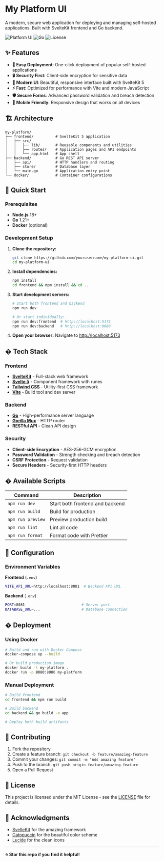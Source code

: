 # My Platform UI

A modern, secure web application for deploying and managing self-hosted applications. Built with SvelteKit frontend and Go backend.

![Platform UI](https://img.shields.io/badge/SvelteKit-5.0-orange)
![Go](https://img.shields.io/badge/Go-1.21+-blue)
![License](https://img.shields.io/badge/license-MIT-green)

## ✨ Features

- **🚀 Easy Deployment**: One-click deployment of popular self-hosted applications
- **🔒 Security First**: Client-side encryption for sensitive data
- **🎨 Modern UI**: Beautiful, responsive interface built with SvelteKit 5
- **⚡ Fast**: Optimized for performance with Vite and modern JavaScript
- **🛡️ Secure Forms**: Advanced password validation and breach detection
- **📱 Mobile Friendly**: Responsive design that works on all devices

## 🏗️ Architecture

```
my-platform/
├── frontend/          # SvelteKit 5 application
│   ├── src/
│   │   ├── lib/       # Reusable components and utilities
│   │   ├── routes/    # Application pages and API endpoints
│   │   └── app.html   # App shell
├── backend/           # Go REST API server
│   ├── api/           # HTTP handlers and routing
│   ├── store/         # Database layer
│   └── main.go        # Application entry point
└── docker/            # Container configurations
```

## 🚀 Quick Start

### Prerequisites

- **Node.js** 18+ 
- **Go** 1.21+
- **Docker** (optional)

### Development Setup

1. **Clone the repository:**
   ```bash
   git clone https://github.com/yourusername/my-platform-ui.git
   cd my-platform-ui
   ```

2. **Install dependencies:**
   ```bash
   npm install
   cd frontend && npm install && cd ..
   ```

3. **Start development servers:**
   ```bash
   # Start both frontend and backend
   npm run dev
   
   # Or start individually:
   npm run dev:frontend  # http://localhost:5173
   npm run dev:backend   # http://localhost:8080
   ```

4. **Open your browser:**
   Navigate to [http://localhost:5173](http://localhost:5173)

## �️ Tech Stack

### Frontend
- **[SvelteKit](https://kit.svelte.dev/)** - Full-stack web framework
- **[Svelte 5](https://svelte.dev/)** - Component framework with runes
- **[Tailwind CSS](https://tailwindcss.com/)** - Utility-first CSS framework
- **[Vite](https://vitejs.dev/)** - Build tool and dev server

### Backend  
- **[Go](https://golang.org/)** - High-performance server language
- **[Gorilla Mux](https://github.com/gorilla/mux)** - HTTP router
- **RESTful API** - Clean API design

### Security
- **Client-side Encryption** - AES-256-GCM encryption
- **Password Validation** - Strength checking and breach detection
- **CSRF Protection** - Request validation
- **Secure Headers** - Security-first HTTP headers

## � Available Scripts

| Command | Description |
|---------|-------------|
| `npm run dev` | Start both frontend and backend |
| `npm run build` | Build for production |
| `npm run preview` | Preview production build |
| `npm run lint` | Lint all code |
| `npm run format` | Format code with Prettier |

## 🔧 Configuration

### Environment Variables

**Frontend** (`.env`)
```bash
VITE_API_URL=http://localhost:8081  # Backend API URL
```

**Backend** (`.env`)
```bash
PORT=8081                          # Server port
DATABASE_URL=...                   # Database connection
```

## � Deployment

### Using Docker

```bash
# Build and run with Docker Compose
docker-compose up --build

# Or build production image
docker build -t my-platform .
docker run -p 8080:8080 my-platform
```

### Manual Deployment

```bash
# Build frontend
cd frontend && npm run build

# Build backend  
cd backend && go build -o app

# Deploy both build artifacts
```

## 🤝 Contributing

1. Fork the repository
2. Create a feature branch: `git checkout -b feature/amazing-feature`
3. Commit your changes: `git commit -m 'Add amazing feature'`
4. Push to the branch: `git push origin feature/amazing-feature`
5. Open a Pull Request

## 📄 License

This project is licensed under the MIT License - see the [LICENSE](LICENSE) file for details.

## 🙏 Acknowledgments

- [SvelteKit](https://kit.svelte.dev/) for the amazing framework
- [Catppuccin](https://github.com/catppuccin/catppuccin) for the beautiful color scheme
- [Lucide](https://lucide.dev/) for the clean icons

---

**⭐ Star this repo if you find it helpful!**
